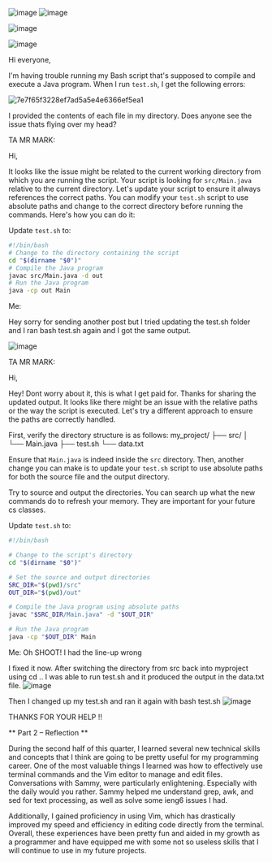 
![image](https://github.com/markymarkatbb/cse15l-lab-reports/assets/156377140/ff453d7a-e032-4c21-8dfa-a2d7129b3c3e)      ![image](https://github.com/markymarkatbb/cse15l-lab-reports/assets/156377140/31a0d4a3-866a-4059-aea9-8f396500ca06)

![image](https://github.com/markymarkatbb/cse15l-lab-reports/assets/156377140/4c017009-abc2-435d-9b59-16f6dd130b00)

![image](https://github.com/markymarkatbb/cse15l-lab-reports/assets/156377140/f498203c-4637-4648-9dcd-eb57d1ff75ec)

Hi everyone,

I'm having trouble running my Bash script that's supposed to compile and execute a Java program. When I run `test.sh`, I get the following errors:

![7e7f65f3228ef7ad5a5e4e6366ef5ea1](https://github.com/markymarkatbb/cse15l-lab-reports/assets/156377140/57f94118-b758-4520-bd6d-eef24c7a2ba5)

I provided the contents of each file in my directory. Does anyone see the issue thats flying over my head?

TA MR MARK:

Hi,

It looks like the issue might be related to the current working directory from which you are running the script. Your script is looking for `src/Main.java` relative to the current directory. 
Let's update your script to ensure it always references the correct paths. You can modify your `test.sh` script to use absolute paths and change to the correct directory before running the commands. Here's how you can do it:

Update `test.sh` to:
```bash
#!/bin/bash
# Change to the directory containing the script
cd "$(dirname "$0")"
# Compile the Java program
javac src/Main.java -d out
# Run the Java program
java -cp out Main
```

Me:

Hey sorry for sending another post but I tried updating the test.sh folder and I ran bash test.sh again and I got the same output.

![image](https://github.com/markymarkatbb/cse15l-lab-reports/assets/156377140/9d0d2750-4aa6-4ceb-bff2-41818b139ccd)


TA MR MARK:

Hi,

Hey! Dont worry about it, this is what I get paid for.
Thanks for sharing the updated output. 
It looks like there might be an issue with the relative paths or the way the script is executed. 
Let's try a different approach to ensure the paths are correctly handled.

First, verify the directory structure is as follows:
my_project/
├── src/
│ └── Main.java
├── test.sh
└── data.txt


Ensure that `Main.java` is indeed inside the `src` directory. Then, another change you can make is to update your `test.sh` script to use absolute paths for both the source file and the output directory. 

Try to source and output the directories. You can search up what the new commands do to refresh your memory. They are important for your future cs classes.

Update `test.sh` to:

```bash
#!/bin/bash

# Change to the script's directory
cd "$(dirname "$0")"

# Set the source and output directories
SRC_DIR="$(pwd)/src"
OUT_DIR="$(pwd)/out"

# Compile the Java program using absolute paths
javac "$SRC_DIR/Main.java" -d "$OUT_DIR"

# Run the Java program
java -cp "$OUT_DIR" Main

```

Me: Oh SHOOT! I had the line-up wrong 

I fixed it now. After switching the directory from src back into myproject using cd .. I was able to run test.sh and it produced the output in the data.txt file.
![image](https://github.com/markymarkatbb/cse15l-lab-reports/assets/156377140/d349bbbd-97e3-4d20-9fdd-884b069c0a51)

Then I changed up my test.sh and ran it again with bash test.sh
![image](https://github.com/markymarkatbb/cse15l-lab-reports/assets/156377140/d3c966ef-00da-4f56-895b-2fdb93b22e6e)

THANKS FOR YOUR HELP !!

** Part 2 – Reflection **

During the second half of this quarter, I learned several new technical skills and concepts that I think are going to be pretty useful for my programming career. One of the most valuable things I learned was how to effectively use terminal commands and the Vim editor to manage and edit files. Conversations with Sammy, were particularly enlightening. Especially with the daily would you rather. Sammy helped me understand grep, awk, and sed for text processing, as well as solve some ieng6 issues I had.

Additionally, I gained proficiency in using Vim, which has drastically improved my speed and efficiency in editing code directly from the terminal. Overall, these experiences have been pretty fun and aided in my growth as a programmer and have equipped me with some not so useless skills that I will continue to use in my future projects.



